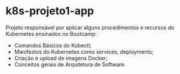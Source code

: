 # k8s-projeto1-app
Projeto responsável por aplicar alguns procedimentos e recursos do Kubernetes ensinados no Bootcamp:

- Comandos Básicos do Kubectl;
- Manifestos do Kubernetes como services, deployments;
- Criação e upload de imagens Docker;
- Conceitos gerais de Arquitetura de Software.
